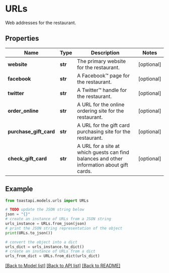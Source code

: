 # URLs

Web addresses for the restaurant.

## Properties

Name | Type | Description | Notes
------------ | ------------- | ------------- | -------------
**website** | **str** | The primary website for the restaurant. | [optional] 
**facebook** | **str** | A Facebook™ page for the restaurant. | [optional] 
**twitter** | **str** | A Twitter™ handle for the restaurant. | [optional] 
**order_online** | **str** | A URL for the online ordering site for the restaurant. | [optional] 
**purchase_gift_card** | **str** | A URL for the gift card purchasing site for the restaurant. | [optional] 
**check_gift_card** | **str** | A URL for a site at which guests can find balances and other information about gift cards. | [optional] 

## Example

```python
from toastapi.models.urls import URLs

# TODO update the JSON string below
json = "{}"
# create an instance of URLs from a JSON string
urls_instance = URLs.from_json(json)
# print the JSON string representation of the object
print(URLs.to_json())

# convert the object into a dict
urls_dict = urls_instance.to_dict()
# create an instance of URLs from a dict
urls_from_dict = URLs.from_dict(urls_dict)
```
[[Back to Model list]](../README.md#documentation-for-models) [[Back to API list]](../README.md#documentation-for-api-endpoints) [[Back to README]](../README.md)


